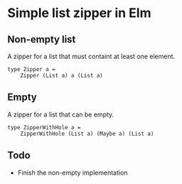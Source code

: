 # Simple list zipper in Elm


## Non-empty list
A zipper for a list that must containt at least one element.

    type Zipper a =
        Zipper (List a) a (List a)

## Empty 
A zipper for a list that can be empty.

    type ZipperWithHole a =
        ZipperWithHole (List a) (Maybe a) (List a)


## Todo
- Finish the non-empty implementation